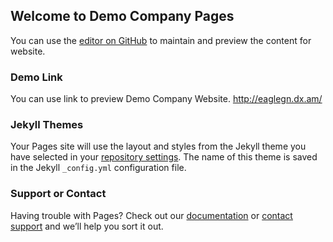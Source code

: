 ## Welcome to Demo Company Pages

You can use the [editor on GitHub](https://github.com/nitingarud/demo_company/edit/master/README.md) to maintain and preview the content for website.

### Demo Link
 
You can use link to preview Demo Company Website. 
http://eaglegn.dx.am/

### Jekyll Themes

Your Pages site will use the layout and styles from the Jekyll theme you have selected in your [repository settings](https://github.com/nitingarud/demo_company/settings). The name of this theme is saved in the Jekyll `_config.yml` configuration file.

### Support or Contact

Having trouble with Pages? Check out our [documentation](https://help.github.com/categories/github-pages-basics/) or [contact support](https://github.com/contact) and we’ll help you sort it out.
